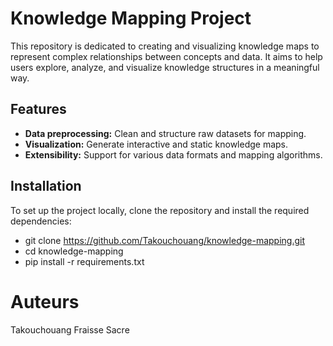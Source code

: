 # Knowledge Mapping Project

This repository is dedicated to creating and visualizing knowledge maps to represent complex relationships between concepts and data. It aims to help users explore, analyze, and visualize knowledge structures in a meaningful way.

## Features

- **Data preprocessing:** Clean and structure raw datasets for mapping.
- **Visualization:** Generate interactive and static knowledge maps.
- **Extensibility:** Support for various data formats and mapping algorithms.

## Installation

To set up the project locally, clone the repository and install the required dependencies:

- git clone https://github.com/Takouchouang/knowledge-mapping.git
- cd knowledge-mapping
- pip install -r requirements.txt

# Auteurs 
Takouchouang Fraisse Sacre

